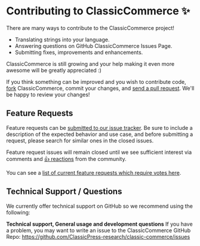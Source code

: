 # Contributing to ClassicCommerce ✨

There are many ways to contribute to the ClassicCommerce project!

- Translating strings into your language.
- Answering questions on GitHub ClassicCommerce Issues Page.
- Submitting fixes, improvements and enhancements.

ClassicCommerce is still growing and your help making it even more awesome will be greatly appreciated :)

If you think something can be improved and you wish to contribute code,
[fork](https://help.github.com/articles/fork-a-repo/) ClassicCommerce, commit your changes,
and [send a pull request](https://help.github.com/articles/using-pull-requests/). We'll be happy to review your changes!

## Feature Requests

Feature requests can be [submitted to our issue tracker](https://github.com/ClassicPress-research/classic-commerce/issues/new?template=Feature_request.md). Be sure to include a description of the expected behavior and use case, and before submitting a request, please search for similar ones in the closed issues.

Feature request issues will remain closed until we see sufficient interest via comments and [👍 reactions](https://help.github.com/articles/about-discussions-in-issues-and-pull-requests/) from the community.

You can see a [list of current feature requests which require votes here](https://github.com/ClassicPress-research/classic-commerce/issues?q=label%3A%22votes+needed%22+label%3Aenhancement+sort%3Areactions-%2B1-desc+is%3Aclosed).

## Technical Support / Questions

We currently offer technical support on GitHub so we recommend using the following:

**Technical support, General usage and development questions**
If you have a problem, you may want to write an issue to the ClassicCommerce GitHub Repo: https://github.com/ClassicPress-research/classic-commerce/issues